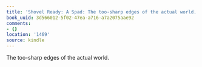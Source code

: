 ```yaml
---
title: 'Shovel Ready: A Spad: The too-sharp edges of the actual world.'
book_uuid: 3d566012-5f02-47ea-a716-a7a2075aae92
comments:
- {}
location: '1469'
source: kindle
---
```


The too-sharp edges of the actual world.